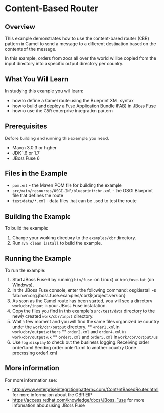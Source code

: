 # Content-Based Router

## Overview
This example demonstrates how to use the content-based router (CBR) pattern in Camel to send a message
to a different destination based on the contents of the message.

In this example, orders from zoos all over the world will be copied from the input directory into a specific
output directory per country.

## What You Will Learn
In studying this example you will learn:

* how to define a Camel route using the Blueprint XML syntax
* how to build and deploy a Fuse Application Bundle (FAB) in JBoss Fuse
* how to use the CBR enterprise integration pattern

## Prerequisites
Before building and running this example you need:

* Maven 3.0.3 or higher
* JDK 1.6 or 1.7
* JBoss Fuse 6

## Files in the Example
* `pom.xml` - the Maven POM file for building the example
* `src/main/resources/OSGI-INF/blueprint/cbr.xml` - the OSGI Blueprint file that defines the route
* `test/data/*.xml` - data files that can be used to test the route

## Building the Example
To build the example:

1. Change your working directory to the `examples/cbr` directory.
2. Run `mvn clean install` to build the example.

## Running the Example
To run the example:

1. Start JBoss Fuse 6 by running `bin/fuse` (on Linux) or `bin\fuse.bat` (on Windows).
2. In the JBoss Fuse console, enter the following command:
        osgi:install -s fab:mvn:org.jboss.fuse.examples/cbr/${project.version}
3. As soon as the Camel route has been started, you will see a directory `work/cbr/input` in your JBoss Fuse installation.
4. Copy the files you find in this example's `src/test/data` directory to the newly created `work/cbr/input` directory.
5. Wait a few moment and you will find the same files organized by country under the `work/cbr/output` directory.
** `order1.xml` in `work/cbr/output/others`
** `order2.xml` and `order4.xml` in `work/cbr/output/uk`
** `order3.xml` and `order5.xml` in `work/cbr/output/us`
6. Use `log:display` to check out the business logging.
        Receiving order order1.xml
        Sending order order1.xml to another country
        Done processing order1.xml

## More information
For more information see:

* http://www.enterpriseintegrationpatterns.com/ContentBasedRouter.html for more information about the CBR EIP
* https://access.redhat.com/knowledge/docs/JBoss_Fuse for more information about using JBoss Fuse
